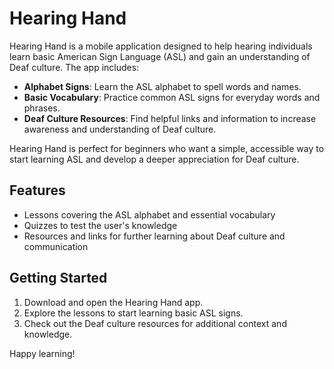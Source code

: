 # Hearing Hand

Hearing Hand is a mobile application designed to help hearing individuals learn basic American Sign Language (ASL) and gain an understanding of Deaf culture. The app includes:

- **Alphabet Signs**: Learn the ASL alphabet to spell words and names.
- **Basic Vocabulary**: Practice common ASL signs for everyday words and phrases.
- **Deaf Culture Resources**: Find helpful links and information to increase awareness and understanding of Deaf culture.

Hearing Hand is perfect for beginners who want a simple, accessible way to start learning ASL and develop a deeper appreciation for Deaf culture.

## Features

- Lessons covering the ASL alphabet and essential vocabulary
- Quizzes to test the user's knowledge
- Resources and links for further learning about Deaf culture and communication

## Getting Started

1. Download and open the Hearing Hand app.
2. Explore the lessons to start learning basic ASL signs.
3. Check out the Deaf culture resources for additional context and knowledge.

Happy learning!
